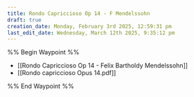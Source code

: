 ```yaml
---
title: Rondo Capriccioso Op 14 - F Mendelssohn
draft: true
creation_date: Monday, February 3rd 2025, 12:59:31 pm
last_edit_date: Wednesday, March 12th 2025, 9:35:12 pm
---
```


%% Begin Waypoint %%

- [[Rondo Capriccioso Op 14 - Felix Bartholdy Mendelssohn]]
- [[Rondo capriccioso Opus 14.pdf]]

%% End Waypoint %%
